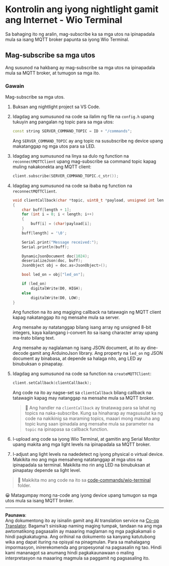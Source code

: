 <!--
CO_OP_TRANSLATOR_METADATA:
{
  "original_hash": "6754c915dae64ba70fcd5e52c37f3adf",
  "translation_date": "2025-08-27T22:24:05+00:00",
  "source_file": "1-getting-started/lessons/4-connect-internet/wio-terminal-commands.md",
  "language_code": "tl"
}
-->
# Kontrolin ang iyong nightlight gamit ang Internet - Wio Terminal

Sa bahaging ito ng aralin, mag-subscribe ka sa mga utos na ipinapadala mula sa isang MQTT broker papunta sa iyong Wio Terminal.

## Mag-subscribe sa mga utos

Ang susunod na hakbang ay mag-subscribe sa mga utos na ipinapadala mula sa MQTT broker, at tumugon sa mga ito.

### Gawain

Mag-subscribe sa mga utos.

1. Buksan ang nightlight project sa VS Code.

1. Idagdag ang sumusunod na code sa ilalim ng file na `config.h` upang tukuyin ang pangalan ng topic para sa mga utos:

    ```cpp
    const string SERVER_COMMAND_TOPIC = ID + "/commands";
    ```

    Ang `SERVER_COMMAND_TOPIC` ay ang topic na susubscribe ng device upang makatanggap ng mga utos para sa LED.

1. Idagdag ang sumusunod na linya sa dulo ng function na `reconnectMQTTClient` upang mag-subscribe sa command topic kapag muling nakakonekta ang MQTT client:

    ```cpp
    client.subscribe(SERVER_COMMAND_TOPIC.c_str());
    ```

1. Idagdag ang sumusunod na code sa ibaba ng function na `reconnectMQTTClient`.

    ```cpp
    void clientCallback(char *topic, uint8_t *payload, unsigned int length)
    {
        char buff[length + 1];
        for (int i = 0; i < length; i++)
        {
            buff[i] = (char)payload[i];
        }
        buff[length] = '\0';
    
        Serial.print("Message received:");
        Serial.println(buff);
    
        DynamicJsonDocument doc(1024);
        deserializeJson(doc, buff);
        JsonObject obj = doc.as<JsonObject>();
    
        bool led_on = obj["led_on"];
    
        if (led_on)
            digitalWrite(D0, HIGH);
        else
            digitalWrite(D0, LOW);
    }
    ```

    Ang function na ito ang magiging callback na tatawagin ng MQTT client kapag nakatanggap ito ng mensahe mula sa server.

    Ang mensahe ay natatanggap bilang isang array ng unsigned 8-bit integers, kaya kailangang i-convert ito sa isang character array upang ma-trato bilang text.

    Ang mensahe ay naglalaman ng isang JSON document, at ito ay dine-decode gamit ang ArduinoJson library. Ang property na `led_on` ng JSON document ay binabasa, at depende sa halaga nito, ang LED ay binubuksan o pinapatay.

1. Idagdag ang sumusunod na code sa function na `createMQTTClient`:

    ```cpp
    client.setCallback(clientCallback);
    ```

    Ang code na ito ay nagse-set sa `clientCallback` bilang callback na tatawagin kapag may natanggap na mensahe mula sa MQTT broker.

    > 💁 Ang handler na `clientCallback` ay tinatawag para sa lahat ng topics na naka-subscribe. Kung sa hinaharap ay magsusulat ka ng code na nakikinig sa maraming topics, maaari mong makuha ang topic kung saan ipinadala ang mensahe mula sa parameter na `topic` na ipinapasa sa callback function.

1. I-upload ang code sa iyong Wio Terminal, at gamitin ang Serial Monitor upang makita ang mga light levels na ipinapadala sa MQTT broker.

1. I-adjust ang light levels na nadedetect ng iyong physical o virtual device. Makikita mo ang mga mensaheng natatanggap at mga utos na ipinapadala sa terminal. Makikita mo rin ang LED na binubuksan at pinapatay depende sa light level.

> 💁 Makikita mo ang code na ito sa [code-commands/wio-terminal](../../../../../1-getting-started/lessons/4-connect-internet/code-commands/wio-terminal) folder.

😀 Matagumpay mong na-code ang iyong device upang tumugon sa mga utos mula sa isang MQTT broker.

---

**Paunawa**:  
Ang dokumentong ito ay isinalin gamit ang AI translation service na [Co-op Translator](https://github.com/Azure/co-op-translator). Bagama't sinisikap naming maging tumpak, tandaan na ang mga awtomatikong pagsasalin ay maaaring maglaman ng mga pagkakamali o hindi pagkakatugma. Ang orihinal na dokumento sa kanyang katutubong wika ang dapat ituring na opisyal na pinagmulan. Para sa mahalagang impormasyon, inirerekomenda ang propesyonal na pagsasalin ng tao. Hindi kami mananagot sa anumang hindi pagkakaunawaan o maling interpretasyon na maaaring magmula sa paggamit ng pagsasaling ito.